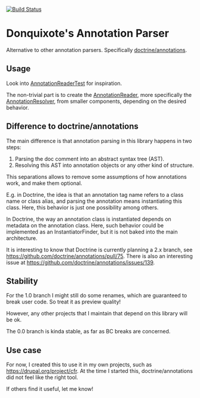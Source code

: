 [![Build Status](https://secure.travis-ci.org/donquixote/annotation-parser.png)](https://travis-ci.org/donquixote/annotation-parser)

# Donquixote's Annotation Parser

Alternative to other annotation parsers. Specifically [doctrine/annotations](https://github.com/doctrine/annotations).


## Usage

Look into [AnnotationReaderTest](tests/src/AnnotationReaderTest.php) for inspiration.

The non-trivial part is to create the [AnnotationReader](src/Reader/AnnotationReader.php), more specifically the [AnnotationResolver](src/Resolver/AnnotationResolver.php), from smaller components, depending on the desired behavior.


## Difference to doctrine/annotations

The main difference is that annotation parsing in this library happens in two steps:

1. Parsing the doc comment into an abstract syntax tree (AST).
2. Resolving this AST into annotation objects or any other kind of structure.

This separations allows to remove some assumptions of how annotations work, and make them optional.

E.g. in Doctrine, the idea is that an annotation tag name refers to a class name or class alias, and parsing the annotation means instantiating this class. Here, this behavior is just one possibility among others.

In Doctrine, the way an annotation class is instantiated depends on metadata on the annotation class. Here, such behavior could be implemented as an InstantiatorFinder, but it is not baked into the main architecture.

It is interesting to know that Doctrine is currently planning a 2.x branch, see https://github.com/doctrine/annotations/pull/75. There is also an interesting issue at https://github.com/doctrine/annotations/issues/139.

## Stability

For the 1.0 branch I might still do some renames, which are guaranteed to break user code. So treat it as preview quality!

However, any other projects that I maintain that depend on this library will be ok.

The 0.0 branch is kinda stable, as far as BC breaks are concerned. 

## Use case

For now, I created this to use it in my own projects, such as https://drupal.org/project/cfr. At the time I started this, doctrine/annotations did not feel like the right tool.

If others find it useful, let me know!


